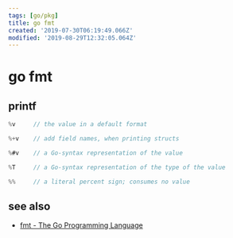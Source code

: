 ```yaml
---
tags: [go/pkg]
title: go fmt
created: '2019-07-30T06:19:49.066Z'
modified: '2019-08-29T12:32:05.064Z'
---
```


# go fmt


## printf

```go
%v	   // the value in a default format

%+v	   // add field names, when printing structs

%#v	   // a Go-syntax representation of the value

%T	   // a Go-syntax representation of the type of the value

%%	   // a literal percent sign; consumes no value
```

## see also
- [fmt - The Go Programming Language](https://golang.org/pkg/fmt/#hdr-Printing)
